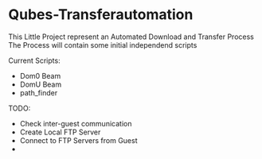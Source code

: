 # Qubes-Transferautomation
This Little Project represent an Automated Download and Transfer Process
The Process will contain some initial independend scripts

Current Scripts:
- Dom0 Beam 
- DomU Beam
- path_finder

TODO:
- Check inter-guest communication
- Create Local FTP Server
- Connect to FTP Servers from Guest
- 
